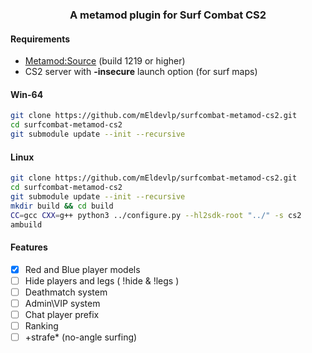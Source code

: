 <div align="center">
    <h3>A metamod plugin for Surf Combat CS2</h3>
</div>

#### Requirements
- [Metamod:Source](https://www.sourcemm.net/downloads.php/?branch=master) (build 1219 or higher)
- CS2 server with __-insecure__ launch option (for surf maps)
#### Win-64

```sh
git clone https://github.com/mEldevlp/surfcombat-metamod-cs2.git
cd surfcombat-metamod-cs2
git submodule update --init --recursive
```

#### Linux
```sh
git clone https://github.com/mEldevlp/surfcombat-metamod-cs2.git
cd surfcombat-metamod-cs2
git submodule update --init --recursive
mkdir build && cd build
CC=gcc CXX=g++ python3 ../configure.py --hl2sdk-root "../" -s cs2
ambuild
```

#### Features

- [x] Red and Blue player models
- [ ] Hide players and legs ( !hide & !legs )
- [ ] Deathmatch system
- [ ] Admin\VIP system
- [ ] Chat player prefix
- [ ] Ranking
- [ ] +strafe* (no-angle surfing)
